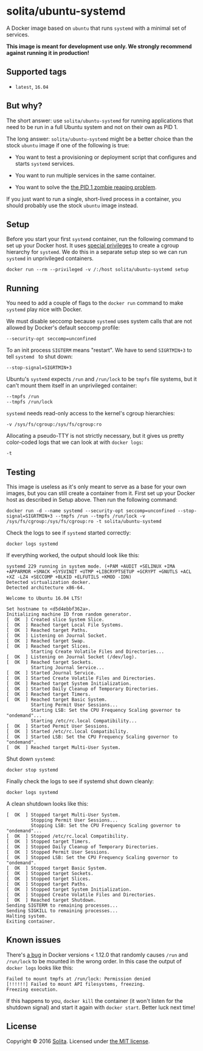 # solita/ubuntu-systemd

A Docker image based on `ubuntu` that runs `systemd` with a minimal set of
services.

**This image is meant for development use only. We strongly recommend against
running it in production!**

## Supported tags

* `latest`, `16.04`

## But why?

The short answer: use `solita/ubuntu-systemd` for running applications that
need to be run in a full Ubuntu system and not on their own as PID 1.

The long answer: `solita/ubuntu-systemd` might be a better choice than the
stock `ubuntu` image if one of the following is true:

- You want to test a provisioning or deployment script that configures and
  starts `systemd` services.

- You want to run multiple services in the same container.

- You want to solve the [the PID 1 zombie reaping problem](https://blog.phusion.nl/2015/01/20/docker-and-the-pid-1-zombie-reaping-problem/).

If you just want to run a single, short-lived process in a container, you
should probably use the stock `ubuntu` image instead.

## Setup

Before you start your first `systemd` container, run the following command to
set up your Docker host. It uses [special privileges](https://docs.docker.com/engine/reference/run/#/runtime-privilege-and-linux-capabilities)
to create a cgroup hierarchy for `systemd`. We do this in a separate setup
step so we can run `systemd` in unprivileged containers.

    docker run --rm --privileged -v /:/host solita/ubuntu-systemd setup

## Running

You need to add a couple of flags to the `docker run` command to make `systemd`
play nice with Docker.

We must disable seccomp because `systemd` uses system calls that are not
allowed by Docker's default seccomp profile:

    --security-opt seccomp=unconfined

To an init process `SIGTERM` means "restart". We have to send `SIGRTMIN+3` to
tell `systemd ` to shut down:

    --stop-signal=SIGRTMIN+3

Ubuntu's `systemd` expects `/run` and `/run/lock` to be `tmpfs` file systems,
but it can't mount them itself in an unprivileged container:

    --tmpfs /run
    --tmpfs /run/lock

`systemd` needs read-only access to the kernel's cgroup hierarchies:

    -v /sys/fs/cgroup:/sys/fs/cgroup:ro

Allocating a pseudo-TTY is not strictly necessary, but it gives us pretty
color-coded logs that we can look at with `docker logs`:

    -t

## Testing

This image is useless as it's only meant to serve as a base for your own
images, but you can still create a container from it. First set up your Docker
host as described in Setup above. Then run the following command:

    docker run -d --name systemd --security-opt seccomp=unconfined --stop-signal=SIGRTMIN+3 --tmpfs /run --tmpfs /run/lock -v /sys/fs/cgroup:/sys/fs/cgroup:ro -t solita/ubuntu-systemd

Check the logs to see if `systemd` started correctly:

    docker logs systemd

If everything worked, the output should look like this:

    systemd 229 running in system mode. (+PAM +AUDIT +SELINUX +IMA +APPARMOR +SMACK +SYSVINIT +UTMP +LIBCRYPTSETUP +GCRYPT +GNUTLS +ACL +XZ -LZ4 +SECCOMP +BLKID +ELFUTILS +KMOD -IDN)
    Detected virtualization docker.
    Detected architecture x86-64.

    Welcome to Ubuntu 16.04 LTS!

    Set hostname to <d5d4ebbf362a>.
    Initializing machine ID from random generator.
    [  OK  ] Created slice System Slice.
    [  OK  ] Reached target Local File Systems.
    [  OK  ] Reached target Paths.
    [  OK  ] Listening on Journal Socket.
    [  OK  ] Reached target Swap.
    [  OK  ] Reached target Slices.
             Starting Create Volatile Files and Directories...
    [  OK  ] Listening on Journal Socket (/dev/log).
    [  OK  ] Reached target Sockets.
             Starting Journal Service...
    [  OK  ] Started Journal Service.
    [  OK  ] Started Create Volatile Files and Directories.
    [  OK  ] Reached target System Initialization.
    [  OK  ] Started Daily Cleanup of Temporary Directories.
    [  OK  ] Reached target Timers.
    [  OK  ] Reached target Basic System.
             Starting Permit User Sessions...
             Starting LSB: Set the CPU Frequency Scaling governor to "ondemand"...
             Starting /etc/rc.local Compatibility...
    [  OK  ] Started Permit User Sessions.
    [  OK  ] Started /etc/rc.local Compatibility.
    [  OK  ] Started LSB: Set the CPU Frequency Scaling governor to "ondemand".
    [  OK  ] Reached target Multi-User System.

Shut down `systemd`:

    docker stop systemd

Finally check the logs to see if systemd shut down cleanly:

    docker logs systemd

A clean shutdown looks like this:

    [  OK  ] Stopped target Multi-User System.
             Stopping Permit User Sessions...
             Stopping LSB: Set the CPU Frequency Scaling governor to "ondemand"...
    [  OK  ] Stopped /etc/rc.local Compatibility.
    [  OK  ] Stopped target Timers.
    [  OK  ] Stopped Daily Cleanup of Temporary Directories.
    [  OK  ] Stopped Permit User Sessions.
    [  OK  ] Stopped LSB: Set the CPU Frequency Scaling governor to "ondemand".
    [  OK  ] Stopped target Basic System.
    [  OK  ] Stopped target Sockets.
    [  OK  ] Stopped target Slices.
    [  OK  ] Stopped target Paths.
    [  OK  ] Stopped target System Initialization.
    [  OK  ] Stopped Create Volatile Files and Directories.
    [  OK  ] Reached target Shutdown.
    Sending SIGTERM to remaining processes...
    Sending SIGKILL to remaining processes...
    Halting system.
    Exiting container.

## Known issues

There's [a bug](https://github.com/docker/docker/issues/22327) in Docker
versions < 1.12.0 that randomly causes `/run` and `/run/lock` to be mounted in
the wrong order. In this case the output of `docker logs` looks like this:

    Failed to mount tmpfs at /run/lock: Permission denied
    [!!!!!!] Failed to mount API filesystems, freezing.
    Freezing execution.

If this happens to you, `docker kill` the container (it won't listen for the
shutdown signal) and start it again with `docker start`. Better luck next time!

## License

Copyright © 2016 [Solita](http://www.solita.fi). Licensed under [the MIT license](https://github.com/solita/docker-systemd/blob/master/LICENSE).
